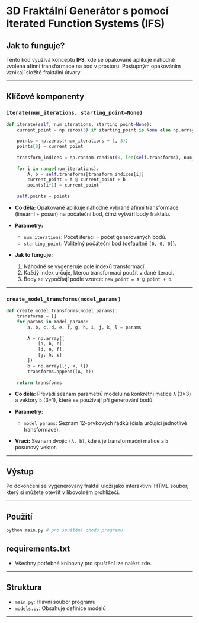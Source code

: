 # 3D Fraktální Generátor s pomocí **Iterated Function Systems (IFS)**

## Jak to funguje?

Tento kód využívá konceptu **IFS**, kde se opakovaně aplikuje náhodně zvolená afinní transformace na bod v prostoru. Postupným opakováním vznikají složité fraktální útvary.

---

## Klíčové komponenty

### `iterate(num_iterations, starting_point=None)`

```python
def iterate(self, num_iterations, starting_point=None):
    current_point = np.zeros(3) if starting_point is None else np.array(starting_point)
    
    points = np.zeros((num_iterations + 1, 3))
    points[0] = current_point
    
    transform_indices = np.random.randint(0, len(self.transforms), num_iterations)
    
    for i in range(num_iterations):
        A, b = self.transforms[transform_indices[i]]
        current_point = A @ current_point + b
        points[i+1] = current_point
        
    self.points = points
   ```

- **Co dělá:** 
  Opakovaně aplikuje náhodně vybrané afinní transformace (lineární + posun) na počáteční bod, čímž vytváří body fraktálu.

- **Parametry:**
  - `num_iterations`: Počet iterací = počet generovaných bodů.
  - `starting_point`: Volitelný počáteční bod (defaultně `[0, 0, 0]`).

- **Jak to funguje:**
  1. Náhodně se vygeneruje pole indexů transformací.
  2. Každý index určuje, kterou transformaci použít v dané iteraci.
  3. Body se vypočítají podle vzorce: `new_point = A @ point + b`.
---

### `create_model_transforms(model_params)`

```python
def create_model_transforms(model_params):
    transforms = []
    for params in model_params:
        a, b, c, d, e, f, g, h, i, j, k, l = params
        
        A = np.array([
            [a, b, c],
            [d, e, f],
            [g, h, i]
        ])
        b = np.array([j, k, l])
        transforms.append((A, b))
    
    return transforms
   ```

- **Co dělá:** 
  Převádí seznam parametrů modelu na konkrétní matice `A` (3×3) a vektory `b` (3×1), které se používají při generování bodů.

- **Parametry:**
  - `model_params`: Seznam 12-prvkových řádků (čísla určující jednotlivé transformace).

- **Vrací:** 
  Seznam dvojic `(A, b)`, kde `A` je transformační matice a `b` posunový vektor.

---

## Výstup

Po dokončení se vygenerovaný fraktál uloží jako interaktivní HTML soubor, který si můžete otevřít v libovolném prohlížeči.

---

## **Použití**
```python
python main.py # pro spuštění chodu programu
```

## **requirements.txt**
- Všechny potřebné knihovny pro spuštění lze nalézt zde.

---

## Struktura

- `main.py`: Hlavní soubor programu
- `models.py`: Obsahuje definice modelů

---